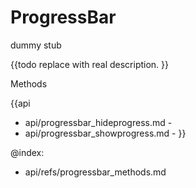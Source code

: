 ProgressBar 
=============


dummy stub

{{todo replace with real description. }}



<div class='h2'>Methods</div>

{{api
- api/progressbar_hideprogress.md - 
- api/progressbar_showprogress.md - 
}}





@index:
- api/refs/progressbar_methods.md

